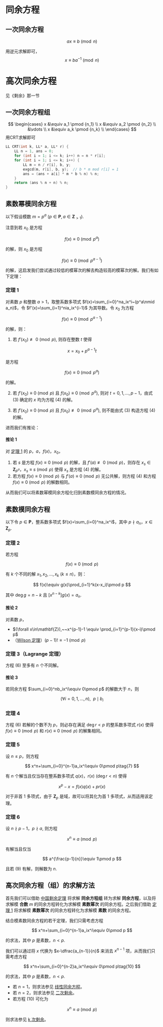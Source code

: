 # 同余方程

## 一次同余方程
$$
ax\equiv b\pmod n
$$

用逆元求解即可，
$$
x\equiv ba ^ {- 1} \pmod n
$$

# 高次同余方程

见《剩余》那一节

## 一次同余方程组

$$
\begin{cases}
x &\equiv a_1 \pmod {n_1} \\
x &\equiv a_2 \pmod {n_2} \\
&\vdots \\
x &\equiv a_k \pmod {n_k} \\
\end{cases}
$$
用CRT求解即可

```cpp
LL CRT(int k, LL* a, LL* r) {
	LL n = 1, ans = 0;
	for (int i = 1; i <= k; i++) n = n * r[i];
	for (int i = 1; i <= k; i++) {
		LL m = n / r[i], b, y;
		exgcd(m, r[i], b, y);  // b * m mod r[i] = 1
		ans = (ans + a[i] * m * b % n) % n;
	}
	return (ans % n + n) % n;
}
```


## 素数幂模同余方程

以下假设模数 $m=p^a~(p\in\mathbf{P},a\in\mathbf{Z}_{>1})$.

注意到若 $x_0$ 是方程

$$
f(x)\equiv 0\pmod{p^a}
$$

的解，则 $x_0$ 是方程

$$
f(x)\equiv 0\pmod{p^{a-1}}
$$

的解，这启发我们尝试通过较低的模幂次的解去构造较高的模幂次的解。我们有如下定理：

### 定理 1

对素数 $p$ 和整数 $a>1$，取整系数多项式 $f(x)=\sum_{i=0}^na_ix^i~(p^a\nmid a_n)$，令 $f'(x)=\sum_{i=1}^nia_ix^{i-1}$ 为其导数。令 $x_0$ 为方程

$$
f(x)\equiv 0\pmod{p^{a-1}}\tag{2}
$$

的解，则：

1.  若 $f'(x_0)\not\equiv 0\pmod p$, 则存在整数 $t$ 使得

$$
x=x_0+p^{a-1}t\tag{3}
$$

是方程

$$
f(x)\equiv 0\pmod{p^a}\tag{4}
$$

的解。

2.  若 $f'(x_0)\equiv 0\pmod p$ 且 $f(x_0)\equiv 0\pmod{p^a}$, 则对 $t=0,1,\dots,p-1$，由式 $(3)$ 确定的 $x$ 均为方程 $(4)$ 的解。

3.  若 $f'(x_0)\equiv 0\pmod p$ 且 $f(x_0)\not\equiv 0\pmod{p^a}$, 则不能由式 $(3)$ 构造方程 $(4)$ 的解。

进而我们有推论：

#### 推论 1

对 [定理 1](#定理-1) 的 $p$，$a$，$f(x)$，$x_0$，

1.  若 $s$ 是方程 $f(x)\equiv 0\pmod p$ 的解，且 $f'(a)\not\equiv 0\pmod p$，则存在 $x_s\in\mathbf{Z}_{p^a}$，$x_s\equiv s\pmod p$ 使得 $x_s$ 是方程 $(4)$ 的解。
2.  若方程 $f(x)\equiv 0\pmod p$ 与 $f'(a)\equiv 0\pmod p$ 无公共解，则方程 $(4)$ 和方程 $f(x)\equiv 0\pmod p$ 的解数相同。

从而我们可以将素数幂模同余方程化归到素数模同余方程的情况。

## 素数模同余方程

以下令 $p\in\mathbf{P}$，整系数多项式 $f(x)=\sum_{i=0}^na_ix^i$，其中 $p\nmid a_n$，$x\in\mathbf{Z}_p$.

### 定理 2

若方程

$$
f(x)\equiv 0\pmod p\tag{6}
$$

有 $k$ 个不同的解 $x_1,x_2,\dots,x_k~(k\leq n)$，则：

$$
f(x)\equiv g(x)\prod_{i=1}^k(x-x_i)\pmod p
$$

其中 $\deg g=n-k$ 且 $[x^{n-k}]g(x)=a_n$.
#### 推论 2

对素数 $p$，

-   $(\forall x\in\mathbf{Z}),~~x^{p-1}-1 \equiv \prod_{i=1}^{p-1}(x-i)\pmod p$
-   （[Wilson 定理](模意义下的阶乘计算.md#wilson-定理)）$(p-1)! \equiv -1 \pmod p$

### 定理 3（Lagrange 定理）

方程 $(6)$ 至多有 $n$ 个不同解。
#### 推论 3

若同余方程 $\sum_{i=0}^nb_ix^i\equiv 0\pmod p$ 的解数大于 $n$，则

$$
(\forall i=0,1,\dots,n),~~p\mid b_i
$$

### 定理 4

方程 $(6)$ 若解的个数不为 $p$，则必存在满足 $\deg r<p$ 的整系数多项式 $r(x)$ 使得 $f(x)\equiv 0\pmod p$ 和 $r(x)\equiv 0\pmod p$ 的解集相同。

### 定理 5

设 $n\leq p$，则方程

$$
x^n+\sum_{i=0}^{n-1}a_ix^i\equiv 0\pmod p\tag{7}
$$

有 $n$ 个解当且仅当存在整系数多项式 $q(x)$，$r(x)~(\deg r < n)$ 使得

$$
x^p-x=f(x)q(x)+pr(x)\tag{8}
$$

对于非首 1 多项式，由于 $\mathbf{Z}_p$ 是域，故可以将其化为首 1 多项式，从而适用该定理。

### 定理 6

设 $n\nmid p-1$，$p\nmid a$, 则方程

$$
x^n\equiv a\pmod p\tag{9}
$$

有解当且仅当

$$
a^{\frac{p-1}{n}}\equiv 1\pmod p
$$

且若 $(9)$ 有解，则解数为 $n$.

## 高次同余方程（组）的求解方法

首先我们可以借助 [中国剩余定理](中国剩余定理%20CRT.md) 将求解 **同余方程组** 转为求解 **同余方程**，以及将求解模 **合数**  $m$ 的同余方程转化为求解模 **素数幂次** 的同余方程。之后我们借助 [定理 1](#定理-1) 将求解模 **素数幂次** 的同余方程转化为求解模 **素数** 的同余方程。

结合模素数同余方程的若干定理，我们只需考虑方程

$$
x^n+\sum_{i=0}^{n-1}a_ix^i\equiv 0\pmod p
$$

的求法，其中 $p$ 是素数，$n<p$.

我们可以通过将 $x$ 代换为 $x-\dfrac{a_{n-1}}{n}$ 来消去 $x^{n-1}$ 项，从而我们只需考虑方程

$$
x^n+\sum_{i=0}^{n-2}a_ix^i\equiv 0\pmod p\tag{10}
$$

的求法，其中 $p$ 是素数，$n<p$.

-   若 $n=1$，则求法参见 [线性同余方程](./linear-equation.md)。
-   若 $n=2$，则求法参见 [二次剩余](二次剩余.md)。
-   若方程 $(10)$ 可化为

$$
x^n\equiv a\pmod p
$$

则求法参见 [k 次剩余](剩余.md)。
